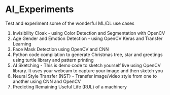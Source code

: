 # AI_Experiments
Test and experiment some of the wonderful ML/DL use cases

1. Invisibility Cloak - using Color Detection and Segmentation with OpenCV
2. Age Gender and Emotion Detection - using OpenCV Keras and Transfer Learning
3. Face Mask Detection using OpenCV and CNN
4. Python code compilation to generate Christmas tree, star and greetings using turtle library and pattern printing
5. AI Sketching - This is demo code to sketch yourself live using OpenCV library. It uses your webcam to capture your image and then sketch you
6. Neural Style Transfer (NST) - Transfer image/video style from one to another using CNN and OpenCV
7. Predicting Remaining Useful Life (RUL) of a machinery
